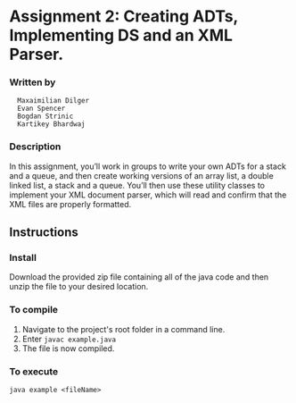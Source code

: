 # Assignment 2: Creating ADTs, Implementing DS and an XML Parser. 

### Written by 
      Maxaimilian Dilger
      Evan Spencer 
      Bogdan Strinic 
      Kartikey Bhardwaj

### Description
In this assignment, you’ll work in groups to write your own ADTs for a stack and a queue, and then create working versions of an array list, a double linked list, a stack and a queue. You’ll then use these utility classes to implement your XML document parser, which will read and confirm that the XML files are properly formatted.

## Instructions 
### Install 
Download the provided zip file containing all of the java code and then unzip the file to your desired location.

### To compile 

1. Navigate to the project's root folder in a command line.
2. Enter ``javac example.java``
3. The file is now compiled.

### To execute 

``java example <fileName>``

